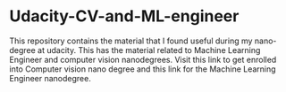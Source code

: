 # Udacity-CV-and-ML-engineer
This repository contains the material that I found useful during my nano-degree at udacity. This has the material related to Machine Learning Engineer and computer vision nanodegrees. Visit this link to get enrolled into Computer vision nano degree and this link for the Machine Learning Engineer nanodegree.
